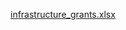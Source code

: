 [infrastructure_grants.xlsx](https://github.com/user-attachments/files/22259974/infrastructure_grants.xlsx)



